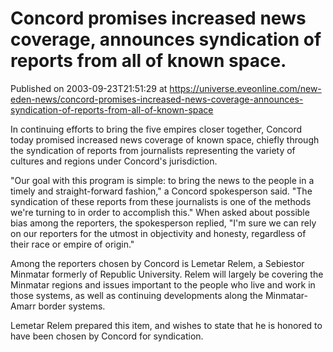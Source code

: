 # Concord promises increased news coverage, announces syndication of reports from all of known space.
Published on 2003-09-23T21:51:29 at https://universe.eveonline.com/new-eden-news/concord-promises-increased-news-coverage-announces-syndication-of-reports-from-all-of-known-space

In continuing efforts to bring the five empires closer together, Concord today promised increased news coverage of known space, chiefly through the syndication of reports from journalists representing the variety of cultures and regions under Concord's jurisdiction.   
  
"Our goal with this program is simple: to bring the news to the people in a timely and straight-forward fashion," a Concord spokesperson said. "The syndication of these reports from these journalists is one of the methods we're turning to in order to accomplish this." When asked about possible bias among the reporters, the spokesperson replied, "I'm sure we can rely on our reporters for the utmost in objectivity and honesty, regardless of their race or empire of origin."   
  
Among the reporters chosen by Concord is Lemetar Relem, a Sebiestor Minmatar formerly of Republic University. Relem will largely be covering the Minmatar regions and issues important to the people who live and work in those systems, as well as continuing developments along the Minmatar-Amarr border systems.   
  
Lemetar Relem prepared this item, and wishes to state that he is honored to have been chosen by Concord for syndication.
